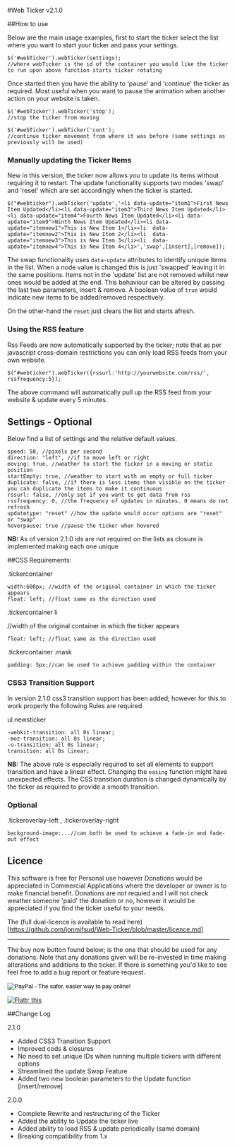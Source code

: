 #Web Ticker v2.1.0

##How to use

Below are the main usage examples, first to start the ticker select the list where you want to start your ticker and pass your settings.

	$('#webTicker').webTicker(settings);
	//where webTicker is the id of the container you would like the ticker to run upon above function starts ticker rotating

Once started then you have the ability to 'pause' and 'continue' the ticker as required. Most useful when you want to pause the animation when another action on your website is taken.

	$('#webTicker').webTicker('stop');
	//stop the ticker from moving

	$('#webTicker').webTicker('cont');
	//continue ticker movement from where it was before (same settings as previously will be used)

### Manually updating the Ticker Items

New in this version, the ticker now allows you to update its items without requiring it to restart.
The update functionality supports two modes 'swap' and 'reset' which are set accordingly when the ticker is started.

	$("#webticker").webTicker('update','<li data-update="item1">First News Item Updated</li><li data-update="item3">Third News Item Updated</li><li data-update="item4">Fourth News Item Updated</li><li data-update="item9">Ninth News Item Updated</li><li data-update="itemnew1">This is New Item 1</li><li  data-update="itemnew2">This is New Item 2</li><li  data-update="itemnew3">This is New Item 3</li><li  data-update="itemnew4">This is New Item 4</li>','swap',[insert],[remove]);

The swap functionality uses `data-update` attributes to identify uniquie items in the list. 
When a node value is changed this is just 'swapped' leaving it in the same positions.
Items not in the 'update' list are not removed whilst new ones would be added at the end. 
This behaviour can be altered by passing the last two parameters, insert & remove. 
A boolean value of `true` would indicate new items to be added/removed respectively.

On the other-hand the `reset` just clears the list and starts afresh.

### Using the RSS feature

Rss Feeds are now automatically supported by the ticker; note that as per javascript cross-domain restrictions you can only load RSS feeds from your own website.

	$("#webticker").webTicker({rssurl:'http://yourwebsite.com/rss/', rssfrequency:5});

The above command will automatically pull up the RSS feed from your website & update every 5 minutes.


## Settings - Optional

Below find a list of settings and the relative default values.

	speed: 50, //pixels per second
	direction: "left", //if to move left or right
	moving: true, //weather to start the ticker in a moving or static position
	startEmpty: true, //weather to start with an empty or full ticker
	duplicate: false, //if there is less items then visible on the ticker you can duplicate the items to make it continuous
	rssurl: false, //only set if you want to get data from rss
	rssfrequency: 0, //the frequency of updates in minutes. 0 means do not refresh
	updatetype: "reset" //how the update would occur options are "reset" or "swap"
	hoverpause: true //pause the ticker when hovered

**NB:** As of version 2.1.0 ids are not required on the lists as closure is implemented making each one unique

##CSS Requirements:

.tickercontainer

	width:600px; //width of the original container in which the ticker appears
	float: left; //float same as the direction used


.tickercontainer li

//width of the original container in which the ticker appears

	float: left; //float same as the direction used

.tickercontainer .mask

	padding: 5px;//can be used to achieve padding within the container

### CSS3 Transition Support

In version 2.1.0 css3 transition support has been added; however for this to work properly the following Rules are required

ul.newsticker

	-webkit-transition: all 0s linear;
	-moz-transition: all 0s linear;
	-o-transition: all 0s linear;
	transition: all 0s linear;

**NB:** The above rule is especially required to set all elements to support transition and have a linear effect. Changing the `easing` function might have unexpected effects. The CSS transition duration is changed dynamically by the ticker as required to provide a smooth transition.

### Optional

.tickeroverlay-left , .tickeroverlay-right

	background-image:...//can both be used to achieve a fade-in and fade-out effect 

## Licence

This software is free for Personal use however Donations would be appreciated in Commercial Applications where the developer or owner is to make financial benefit.
Donations are not requied and I will not check weather someone 'paid' the donation or no, however it would be appreciated if you find the ticker useful to your needs.

The (full dual-licence is available to read here)[https://github.com/jonmifsud/Web-Ticker/blob/master/licence.md]

-------------

The buy now button found below; is the one that should be used for any donations.
Note that any donations given will be re-invested in time making alterations and additions to the ticker.
If there is something you'd like to see feel free to add a bug report or feature request.

<form action="https://www.paypal.com/cgi-bin/webscr" method="post">
<input type="hidden" name="cmd" value="_s-xclick">
<input type="hidden" name="hosted_button_id" value="NYPE2HLXLCMA4">
<input type="image" src="https://www.paypalobjects.com/en_US/i/btn/btn_buynow_SM.gif" border="0" name="submit" alt="PayPal - The safer, easier way to pay online!">
<img alt="" border="0" src="https://www.paypalobjects.com/en_US/i/scr/pixel.gif" width="1" height="1">
</form>

<a href="http://flattr.com/thing/1357511/jQuery-Web-Ticker" target="_blank"><img src="http://api.flattr.com/button/flattr-badge-large.png" alt="Flattr this" title="Flattr this" border="0" /></a>

##Change Log

2.1.0

 - Added CSS3 Transition Support
 - Improved cods & closures
 - No need to set unique IDs when running multiple tickers with different options
 - Streamlined the update Swap Feature
 - Added two new boolean parameters to the Update function [insert/remove]

2.0.0

 - Complete Rewrite and restructuring of the Ticker
 - Added the ability to Update the ticker live
 - Added ability to load RSS & update periodically (same domain)
 - Breaking compatibility from 1.x
